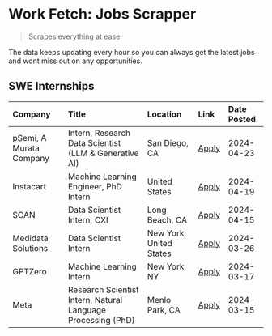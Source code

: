 # Work Fetch: Jobs Scrapper
> Scrapes everything at ease

The data keeps updating every hour so you can always get the latest jobs and wont miss out on any opportunities.

## SWE Internships
<!--START_SECTION:workfetch-->
| Company                 | Title                                                        | Location                | Link                                                                                                                                                                                                                                                                         | Date Posted   |
|:------------------------|:-------------------------------------------------------------|:------------------------|:-----------------------------------------------------------------------------------------------------------------------------------------------------------------------------------------------------------------------------------------------------------------------------|:--------------|
| pSemi, A Murata Company | Intern, Research Data Scientist (LLM & Generative AI)        | San Diego, CA           | [Apply](https://www.linkedin.com/jobs/view/intern-research-data-scientist-llm-generative-ai-at-psemi-a-murata-company-3887074168?position=9&pageNum=0&refId=hcyEVClzbkCH5YxjevXkwg%3D%3D&trackingId=Y67wAb8HigHLqxB%2F5KUytg%3D%3D&trk=public_jobs_jserp-result_search-card) | 2024-04-23    |
| Instacart               | Machine Learning Engineer, PhD Intern                        | United States           | [Apply](https://www.linkedin.com/jobs/view/machine-learning-engineer-phd-intern-at-instacart-3901991739?position=2&pageNum=0&refId=hcyEVClzbkCH5YxjevXkwg%3D%3D&trackingId=KqUntsL0t%2Bm42%2B407yoR9w%3D%3D&trk=public_jobs_jserp-result_search-card)                        | 2024-04-19    |
| SCAN                    | Data Scientist Intern, CXI                                   | Long Beach, CA          | [Apply](https://www.linkedin.com/jobs/view/data-scientist-intern-cxi-at-scan-3899690492?position=8&pageNum=0&refId=hcyEVClzbkCH5YxjevXkwg%3D%3D&trackingId=HkRzdxTwgRW5PnuLxMm3JQ%3D%3D&trk=public_jobs_jserp-result_search-card)                                            | 2024-04-15    |
| Medidata Solutions      | Data Scientist Intern                                        | New York, United States | [Apply](https://www.linkedin.com/jobs/view/data-scientist-intern-at-medidata-solutions-3810253704?position=7&pageNum=0&refId=hcyEVClzbkCH5YxjevXkwg%3D%3D&trackingId=i2Vc11DIpEWq%2BAnLj8BcmA%3D%3D&trk=public_jobs_jserp-result_search-card)                                | 2024-03-26    |
| GPTZero                 | Machine Learning Intern                                      | New York, NY            | [Apply](https://www.linkedin.com/jobs/view/machine-learning-intern-at-gptzero-3860723963?position=6&pageNum=0&refId=hcyEVClzbkCH5YxjevXkwg%3D%3D&trackingId=yneyiRTYUs4m4Lco2bKycA%3D%3D&trk=public_jobs_jserp-result_search-card)                                           | 2024-03-17    |
| Meta                    | Research Scientist Intern, Natural Language Processing (PhD) | Menlo Park, CA          | [Apply](https://www.linkedin.com/jobs/view/research-scientist-intern-natural-language-processing-phd-at-meta-3858718375?position=10&pageNum=0&refId=hcyEVClzbkCH5YxjevXkwg%3D%3D&trackingId=IdtNtUlSx0H0gM%2BOA4%2FUMA%3D%3D&trk=public_jobs_jserp-result_search-card)       | 2024-03-15    |
<!--END_SECTION:workfetch-->
